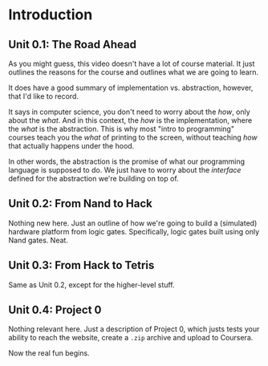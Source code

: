 ﻿# Introduction
## Unit 0.1: The Road Ahead

As you might guess, this video doesn't have a lot of course material. It just outlines the reasons for the course and outlines what we are going to learn.

It does have a good summary of implementation vs. abstraction, however, that I'd like to record.

It says in computer science, you don't need to worry about the *how*, only about the *what*. And in this context, the *how* is the implementation, where the *what* is the abstraction. This is why most "intro to programming" courses teach you the *what* of printing to the screen, without teaching *how* that actually happens under the hood.

In other words, the abstraction is the promise of what our programming language is supposed to do. We just have to worry about the *interface* defined for the abstraction we're building on top of.

## Unit 0.2: From Nand to Hack

Nothing new here. Just an outline of how we're going to build a (simulated) hardware platform from logic gates. Specifically, logic gates built using only Nand gates. Neat.

## Unit 0.3: From Hack to Tetris

Same as Unit 0.2, except for the higher-level stuff.

## Unit 0.4: Project 0

Nothing relevant here. Just a description of Project 0, which justs tests your ability to reach the website, create a `.zip` archive and upload to Coursera.

Now the real fun begins.